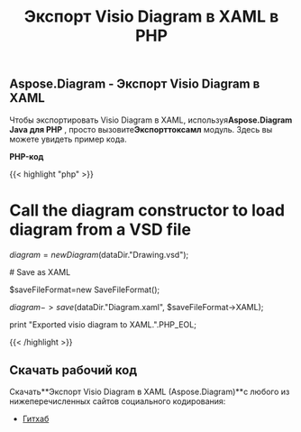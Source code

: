 ﻿---
title: Экспорт Visio Diagram в XAML в PHP
type: docs
weight: 60
url: /ru/java/export-visio-diagram-to-xaml-in-php/
---
## **Aspose.Diagram - Экспорт Visio Diagram в XAML**
 Чтобы экспортировать Visio Diagram в XAML, используя**Aspose.Diagram Java для PHP** , просто вызовите**Экспорттоксамл** модуль. Здесь вы можете увидеть пример кода.

**PHP-код**

{{< highlight "php" >}}

 # Call the diagram constructor to load diagram from a VSD file

$diagram = new Diagram($dataDir."Drawing.vsd");

\# Save as XAML

$saveFileFormat=new SaveFileFormat();

$diagram->save($dataDir."Diagram.xaml", $saveFileFormat->XAML);

print "Exported visio diagram to XAML.".PHP_EOL;

{{< /highlight >}}
## **Скачать рабочий код**
 Скачать**Экспорт Visio Diagram в XAML (Aspose.Diagram)**с любого из нижеперечисленных сайтов социального кодирования:

- [Гитхаб](https://github.com/asposediagram/Aspose.Diagram-for-Java/blob/master/Plugins/Aspose_Diagram_Java_for_PHP/src/aspose/diagram/LoadingSavingandConverting/ExportToXaml.php)
